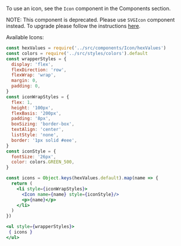 To use an icon, see the `Icon` component in the Components section.

NOTE: This component is deprecated. Please use `SVGIcon` component instead. To
upgrade please follow the instructions
[here](https://github.com/instacart/Snacks/pull/155).

Available Icons:

```jsx static
const hexValues = require('../src/components/Icon/hexValues')
const colors = require('../src/styles/colors').default
const wrapperStyles = {
  display: 'flex',
  flexDirection: 'row',
  flexWrap: 'wrap',
  margin: 0,
  padding: 0,
}
const iconWrapStyles = {
  flex: 1,
  height: '100px',
  flexBasis: '200px',
  padding: '8px',
  boxSizing: 'border-box',
  textAlign: 'center',
  listStyle: 'none',
  border: '1px solid #eee',
}
const iconStyle = {
  fontSize: '26px',
  color: colors.GREEN_500,
}

const icons = Object.keys(hexValues.default).map(name => {
  return (
    <li style={iconWrapStyles}>
      <Icon name={name} style={iconStyle}/>
      <p>{name}</p>
    </li>
  )
})

<ul style={wrapperStyles}>
 { icons }
</ul>
```
